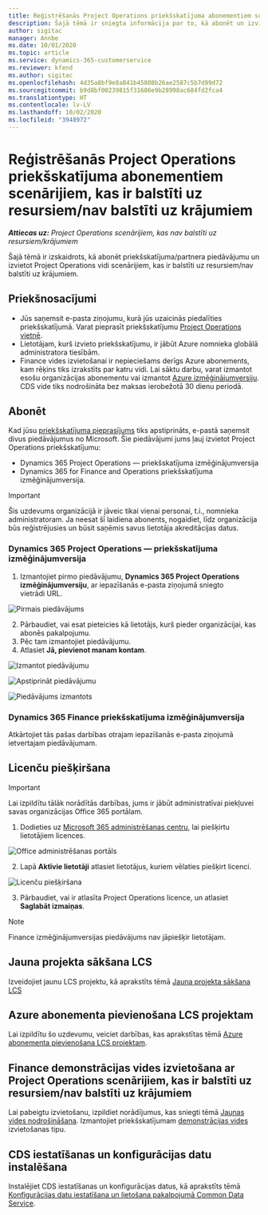 ```yaml
---
title: Reģistrēšanās Project Operations priekšskatījuma abonementiem scenārijiem, kas ir balstīti uz resursiem/nav balstīti uz krājumiem
description: Šajā tēmā ir sniegta informācija par to, kā abonēt un izvietot Project Operations scenārijiem, kas ir balstīti uz resursiem/nav balstīti uz krājumiem.
author: sigitac
manager: Annbe
ms.date: 10/01/2020
ms.topic: article
ms.service: dynamics-365-customerservice
ms.reviewer: kfend
ms.author: sigitac
ms.openlocfilehash: 4d35a8bf9e8a841b45808b26ae2587c5b7d99d72
ms.sourcegitcommit: b9d8bf00239815f31686e9b28998ac684fd2fca4
ms.translationtype: HT
ms.contentlocale: lv-LV
ms.lasthandoff: 10/02/2020
ms.locfileid: "3948972"
---
```

# <a name="sign-up-for-project-operations-preview-subscriptions-for-resource-non-stocked-scenarios"></a>Reģistrēšanās Project Operations priekšskatījuma abonementiem scenārijiem, kas ir balstīti uz resursiem/nav balstīti uz krājumiem

_**Attiecas uz:** Project Operations scenārijiem, kas nav balstīti uz resursiem/krājumiem_

Šajā tēmā ir izskaidrots, kā abonēt priekšskatījuma/partnera piedāvājumu un izvietot Project Operations vidi scenārijiem, kas ir balstīti uz resursiem/nav balstīti uz krājumiem.

## <a name="prerequisites"></a>Priekšnosacījumi

- Jūs saņemsit e-pasta ziņojumu, kurā jūs uzaicinās piedalīties priekšskatījumā. Varat pieprasīt priekšskatījumu [Project Operations vietnē](https://dynamics.microsoft.com/en-us/project-operations/overview/).
- Lietotājam, kurš izvieto priekšskatījumu, ir jābūt Azure nomnieka globālā administratora tiesībām.
- Finance vides izvietošanai ir nepieciešams derīgs Azure abonements, kam rēķins tiks izrakstīts par katru vidi. Lai sāktu darbu, varat izmantot esošu organizācijas abonementu vai izmantot [Azure izmēģinājumversiju](https://azure.microsoft.com/en-us/free/). CDS vide tiks nodrošināta bez maksas ierobežotā 30 dienu periodā.

## <a name="subscribe"></a>Abonēt

Kad jūsu [priekšskatījuma pieprasījums](https://forms.office.com/FormsPro/Pages/ResponsePage.aspx?id=v4j5cvGGr0GRqy180BHbR56j8lZs0FdAvwT75_WNFyxUMkRDV1NYQU5TNjE2VjhKOVBUNVg2R0s1NC4u) tiks apstiprināts, e-pastā saņemsit divus piedāvājumus no Microsoft. Šie piedāvājumi jums ļauj izvietot Project Operations priekšskatījumu:

- Dynamics 365 Project Operations — priekšskatījuma izmēģinājumversija
- Dynamics 365 for Finance and Operations priekšskatījuma izmēģinājumversija.

> [!IMPORTANT]
> Šis uzdevums organizācijā ir jāveic tikai vienai personai, t.i., nomnieka administratoram. Ja neesat šī laidiena abonents, nogaidiet, līdz organizācija būs reģistrējusies un būsit saņēmis savus lietotāja akreditācijas datus.

### <a name="dynamics-365-project-operations--preview-trial"></a>Dynamics 365 Project Operations — priekšskatījuma izmēģinājumversija

1. Izmantojiet pirmo piedāvājumu, **Dynamics 365 Project Operations izmēģinājumversiju**, ar iepazīšanās e-pasta ziņojumā sniegto vietrādi URL.

![Pirmais piedāvājums](./media/1FirstOffer.png)

2. Pārbaudiet, vai esat pieteicies kā lietotājs, kurš pieder organizācijai, kas abonēs pakalpojumu.
3. Pēc tam izmantojiet piedāvājumu. 
4. Atlasiet **Jā, pievienot manam kontam**.

![Izmantot piedāvājumu](./media/2RedeemFirstOffer.png)

![Apstiprināt piedāvājumu](./media/3ConfirmFirstOffer.png)

![Piedāvājums izmantots](./media/4OfferSuccessfulyRedeemed.png)

### <a name="dynamics-365-finance-preview-trial"></a>Dynamics 365 Finance priekšskatījuma izmēģinājumversija

Atkārtojiet tās pašas darbības otrajam iepazīšanās e-pasta ziņojumā ietvertajam piedāvājumam.

## <a name="assign-licenses"></a>Licenču piešķiršana

> [!IMPORTANT]
> Lai izpildītu tālāk norādītās darbības, jums ir jābūt administratīvai piekļuvei savas organizācijas Office 365 portālam.

1. Dodieties uz [Microsoft 365 administrēšanas centru](https://portal.office.com/), lai piešķirtu lietotājiem licences.

![Office administrēšanas portāls](./media/5OfficeAdminPortal.png)

2. Lapā **Aktīvie lietotāji** atlasiet lietotājus, kuriem vēlaties piešķirt licenci.

![Licenču piešķiršana](./media/6AssignLicenses.png)

3. Pārbaudiet, vai ir atlasīta Project Operations licence, un atlasiet **Saglabāt izmaiņas**. 

> [!NOTE]
> Finance izmēģinājumversijas piedāvājums nav jāpiešķir lietotājam.

## <a name="start-a-new-project-in-lcs"></a>Jauna projekta sākšana LCS

Izveidojiet jaunu LCS projektu, kā aprakstīts tēmā [Jauna projekta sākšana LCS](create-lcs-project.md)

## <a name="add-an-azure-subscription-to-an-lcs-project"></a>Azure abonementa pievienošana LCS projektam

Lai izpildītu šo uzdevumu, veiciet darbības, kas aprakstītas tēmā [Azure abonementa pievienošana LCS projektam](resource-add-azure-subscription-lcs-project.md).

## <a name="deploy-finance-demo-environment-with-project-operations-for-resourcenon-stocked-scenarios"></a>Finance demonstrācijas vides izvietošana ar Project Operations scenārijiem, kas ir balstīti uz resursiem/nav balstīti uz krājumiem

Lai pabeigtu izvietošanu, izpildiet norādījumus, kas sniegti tēmā [Jaunas vides nodrošināšana](resource-provision-new-environment.md). Izmantojiet priekšskatījumam [demonstrācijas vides](https://docs.microsoft.com/dynamics365/fin-ops-core/dev-itpro/deployment/deploy-demo-environment) izvietošanas tipu.

## <a name="install-cds-setup-and-configuration-data"></a>CDS iestatīšanas un konfigurācijas datu instalēšana

Instalējiet CDS iestatīšanas un konfigurācijas datus, kā aprakstīts tēmā [Konfigurācijas datu iestatīšana un lietošana pakalpojumā Common Data Service](resource-apply-pro-setup-config-data.md).

